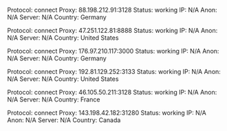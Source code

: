 Protocol: connect
Proxy: 88.198.212.91:3128
Status: working
IP: N/A
Anon: N/A
Server: N/A
Country: Germany

Protocol: connect
Proxy: 47.251.122.81:8888
Status: working
IP: N/A
Anon: N/A
Server: N/A
Country: United States

Protocol: connect
Proxy: 176.97.210.117:3000
Status: working
IP: N/A
Anon: N/A
Server: N/A
Country: Germany

Protocol: connect
Proxy: 192.81.129.252:3133
Status: working
IP: N/A
Anon: N/A
Server: N/A
Country: United States

Protocol: connect
Proxy: 46.105.50.211:3128
Status: working
IP: N/A
Anon: N/A
Server: N/A
Country: France

Protocol: connect
Proxy: 143.198.42.182:31280
Status: working
IP: N/A
Anon: N/A
Server: N/A
Country: Canada


